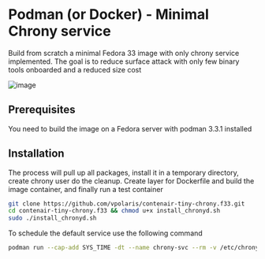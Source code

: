 # Podman (or Docker) - Minimal Chrony service
Build from scratch a minimal Fedora 33 image with only chrony service implemented. The goal is to reduce surface attack with only few binary tools onboarded and a reduced size cost

![image](https://user-images.githubusercontent.com/73080749/147420710-87af57fb-e789-40d9-8868-7c2773f9fa45.png)

## Prerequisites
You need to build the image on a Fedora server with podman 3.3.1 installed

## Installation
The process will pull up all packages, install it in a temporary directory, create chrony user do the cleanup. Create layer for Dockerfile and build the image container, and finally run a test container

``` sh
git clone https://github.com/vpolaris/contenair-tiny-chrony.f33.git
cd contenair-tiny-chrony.f33 && chmod u+x install_chronyd.sh 
sudo ./install_chronyd.sh
```
To schedule the default service use the following command

``` sh
podman run --cap-add SYS_TIME -dt --name chrony-svc --rm -v /etc/chrony.conf:/etc/chrony.conf:ro -p 123:123/udp -t chrony:4.1-1.fc33 
```

